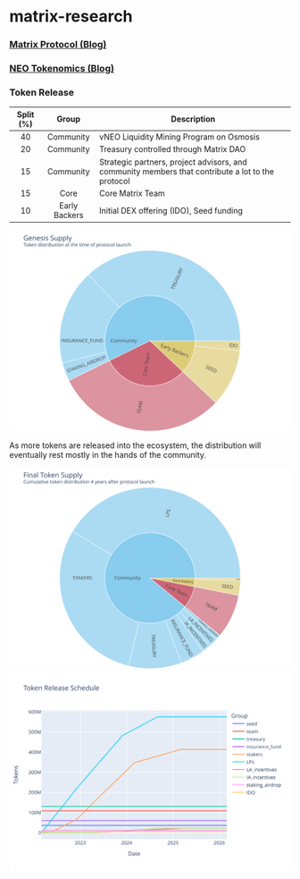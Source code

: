 # matrix-research


### [Matrix Protocol (Blog)][blog-matrix]

### [NEO Tokenomics (Blog)][blog-tokenomics]

[blog-matrix]: https://github.com/MatrixDao/matrix-blog/blob/main/blog-matrix.pdf
[blog-tokenomics]: https://github.com/MatrixDao/matrix-blog/blob/main/blog-tokenomics.pdf

### Token Release

| Split (%) | Group | Description |  
| :---: | :----: | ---- | 
| 40 | Community | vNEO Liquidity Mining Program on Osmosis |
| 20 | Community | Treasury controlled through Matrix DAO | 
| 15 | Community | Strategic partners, project advisors, and community members that contribute a lot to the protocol   | 
| 15 | Core | Core Matrix Team | 
| 10 | Early Backers | Initial DEX offering (IDO), Seed funding | 

<img src="plots/genesis_supply.svg">

As more tokens are released into the ecosystem, the distribution will eventually rest mostly in the hands of the community.

<img src="plots/final_token_supply.svg">

<img src="plots/token_release_schedule.svg">
